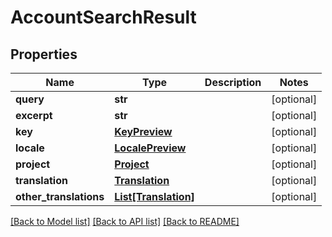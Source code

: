# AccountSearchResult

## Properties
Name | Type | Description | Notes
------------ | ------------- | ------------- | -------------
**query** | **str** |  | [optional] 
**excerpt** | **str** |  | [optional] 
**key** | [**KeyPreview**](KeyPreview.md) |  | [optional] 
**locale** | [**LocalePreview**](LocalePreview.md) |  | [optional] 
**project** | [**Project**](Project.md) |  | [optional] 
**translation** | [**Translation**](Translation.md) |  | [optional] 
**other_translations** | [**List[Translation]**](Translation.md) |  | [optional] 

[[Back to Model list]](../README.md#documentation-for-models) [[Back to API list]](../README.md#documentation-for-api-endpoints) [[Back to README]](../README.md)


